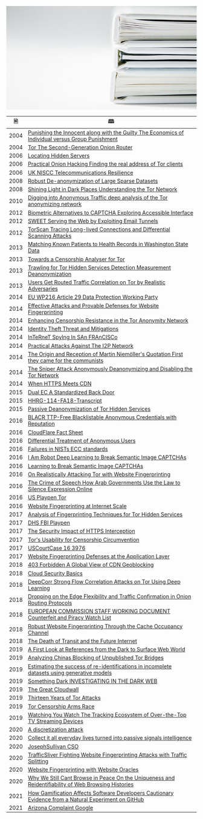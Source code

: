 ![](../image/bookstack.jpg)


| &#128441; | &#128366; |
|  ---  |  ---  |
| 2004 | [Punishing the Innocent along with the Guilty The Economics of Individual versus Group Punishment](2004-Punishing_the_Innocent_along_with_the_Guilty_The_Economics_of_Individual_versus_Group_Punishment.pdf) |
| 2004 | [Tor The Second-Generation Onion Router](2004-Tor_The_Second-Generation_Onion_Router.pdf) |
| 2006 | [Locating Hidden Servers](2006-Locating_Hidden_Servers.pdf) |
| 2006 | [Practical Onion Hacking Finding the real address of Tor clients](2006-Practical_Onion_Hacking_Finding_the_real_address_of_Tor_clients.pdf) |
| 2006 | [UK NISCC Telecommunications Resilience](2006-UK_NISCC_Telecommunications_Resilience.pdf) |
| 2008 | [Robust De-anonymization of Large Sparse Datasets](2008-Robust_De-anonymization_of_Large_Sparse_Datasets.pdf) |
| 2008 | [Shining Light in Dark Places Understanding the Tor Network](2008-Shining_Light_in_Dark_Places_Understanding_the_Tor_Network.pdf) |
| 2010 | [Digging into Anonymous Traffic deep analysis of the Tor anonymizing network](2010-Digging_into_Anonymous_Traffic_deep_analysis_of_the_Tor_anonymizing_network.pdf) |
| 2012 | [Biometric Alternatives to CAPTCHA Exploring Accessible Interface](2012-Biometric_Alternatives_to_CAPTCHA_Exploring_Accessible_Interface.pdf) |
| 2012 | [SWEET Serving the Web by Exploiting Email Tunnels](2012-SWEET_Serving_the_Web_by_Exploiting_Email_Tunnels.pdf) |
| 2012 | [TorScan Tracing Long-lived Connections and Differential Scanning Attacks](2012-TorScan_Tracing_Long-lived_Connections_and_Differential_Scanning_Attacks.pdf) |
| 2013 | [Matching Known Patients to Health Records in Washington State Data](2013-Matching_Known_Patients_to_Health_Records_in_Washington_State_Data.pdf) |
| 2013 | [Towards a Censorship Analyser for Tor](2013-Towards_a_Censorship_Analyser_for_Tor.pdf) |
| 2013 | [Trawling for Tor Hidden Services Detection Measurement Deanonymization](2013-Trawling_for_Tor_Hidden_Services_Detection_Measurement_Deanonymization.pdf) |
| 2013 | [Users Get Routed Traffic Correlation on Tor by Realistic Adversaries](2013-Users_Get_Routed_Traffic_Correlation_on_Tor_by_Realistic_Adversaries.pdf) |
| 2014 | [EU WP216 Article 29 Data Protection Working Party](2014-euWP216_Article_29_Data_Protection_Working_Party.pdf) |
| 2014 | [Effective Attacks and Provable Defenses for Website Fingerprinting](2014-Effective_Attacks_and_Provable_Defenses_for_Website_Fingerprinting.pdf) |
| 2014 | [Enhancing Censorship Resistance in the Tor Anonymity Network](2014-Enhancing_Censorship_Resistance_in_the_Tor_Anonymity_Network.pdf) |
| 2014 | [Identity Theft Threat and Mitigations](2014-Identity_Theft_Threat_and_Mitigations.pdf) |
| 2014 | [InTeRneT SpyIng In SAn FRAnCISCo](2014-InTeRneT_SpyIng_In_SAn_FRAnCISCo.pdf) |
| 2014 | [Practical Attacks Against The I2P Network](2014-Practical_Attacks_Against_The_I2P_Network.pdf) |
| 2014 | [The Origin and Reception of Martin Niemöller's Quotation First they came for the communists](2014-The_Origin_and_Reception_of_Martin_Niemöller's_Quotation_First_they_came_for_the_communists.pdf) |
| 2014 | [The Sniper Attack Anonymously Deanonymizing and Disabling the Tor Network](2014-The_Sniper_Attack_Anonymously_Deanonymizing_and_Disabling_the_Tor_Network.pdf) |
| 2014 | [When HTTPS Meets CDN](2014-When_HTTPS_Meets_CDN.pdf) |
| 2015 | [Dual EC A Standardized Back Door](2015-Dual_EC_A_Standardized_Back_Door.pdf) |
| 2015 | [HHRG-114-FA18-Transcript](2015-HHRG-114-FA18-Transcript.pdf) |
| 2015 | [Passive Deanonymization of Tor Hidden Services](2015-Passive_Deanonymization_of_Tor_Hidden_Services.pdf) |
| 2016 | [BLACR TTP-Free Blacklistable Anonymous Credentials with Reputation](2016-BLACR_TTP-Free_Blacklistable_Anonymous_Credentials_with_Reputation.pdf) |
| 2016 | [CloudFlare Fact Sheet](2016-CloudFlare_Fact_Sheet.pdf) |
| 2016 | [Differential Treatment of Anonymous Users](2016-Differential_Treatment_of_Anonymous_Users.pdf) |
| 2016 | [Failures in NISTs ECC standards](2016-Failures_in_NISTs_ECC_standards.pdf) |
| 2016 | [I Am Robot Deep Learning to Break Semantic Image CAPTCHAs](2016-I_Am_Robot_Deep_Learning_to_Break_Semantic_Image_CAPTCHAs.pdf) |
| 2016 | [Learning to Break Semantic Image CAPTCHAs](2016-Learning_to_Break_Semantic_Image_CAPTCHAs.pdf) |
| 2016 | [On Realistically Attacking Tor with Website Fingerprinting](2016-On_Realistically_Attacking_Tor_with_Website_Fingerprinting.pdf) |
| 2016 | [The Crime of Speech How Arab Governments Use the Law to Silence Expression Online](2016-The_Crime_of_Speech_How_Arab_Governments_Use_the_Law_to_Silence_Expression_Online.pdf) |
| 2016 | [US Playpen Tor](2016-US_Playpen_Tor.pdf) |
| 2016 | [Website Fingerprinting at Internet Scale](2016-Website_Fingerprinting_at_Internet_Scale.pdf) |
| 2017 | [Analysis of Fingerprinting Techniques for Tor Hidden Services](2017-Analysis_of_Fingerprinting_Techniques_for_Tor_Hidden_Services.pdf) |
| 2017 | [DHS FBI Playpen](2017-DHS_FBI_Playpen.pdf) |
| 2017 | [The Security Impact of HTTPS Interception](2017-The_Security_Impact_of_HTTPS_Interception.pdf) |
| 2017 | [Tor's Usability for Censorship Circumvention](2017-Tor's_Usability_for_Censorship_Circumvention.pdf) |
| 2017 | [USCourtCase 16 3976](2017-USCourtCase_16_3976.pdf) |
| 2017 | [Website Fingerprinting Defenses at the Application Layer](2017-Website_Fingerprinting_Defenses_at_the_Application_Layer.pdf) |
| 2018 | [403 Forbidden A Global View of CDN Geoblocking](2018-403_Forbidden_A_Global_View_of_CDN_Geoblocking.pdf) |
| 2018 | [Cloud Security Basics](2018-Cloud_Security_Basics.pdf) |
| 2018 | [DeepCorr Strong Flow Correlation Attacks on Tor Using Deep Learning](2018-DeepCorr_Strong_Flow_Correlation_Attacks_on_Tor_Using_Deep_Learning.pdf) |
| 2018 | [Dropping on the Edge Flexibility and Traffic Confirmation in Onion Routing Protocols](2018-Dropping_on_the_Edge_Flexibility_and_Traffic_Confirmation_in_Onion_Routing_Protocols.pdf) |
| 2018 | [EUROPEAN COMMISSION STAFF WORKING DOCUMENT Counterfeit and Piracy Watch List](2018-EUROPEAN_COMMISSION_STAFF_WORKING_DOCUMENT_Counterfeit_and_Piracy_Watch_List.pdf) |
| 2018 | [Robust Website Fingerprinting Through the Cache Occupancy Channel](2018-Robust_Website_Fingerprinting_Through_the_Cache_Occupancy_Channel.pdf) |
| 2018 | [The Death of Transit and the Future Internet](2018-The_Death_of_Transit_and_the_Future_Internet.pdf) |
| 2019 | [A First Look at References from the Dark to Surface Web World](2019-A_First_Look_at_References_from_the_Dark_to_Surface_Web_World.pdf) |
| 2019 | [Analyzing Chinas Blocking of Unpublished Tor Bridges](2019-Analyzing_Chinas_Blocking_of_Unpublished_Tor_Bridges.pdf) |
| 2019 | [Estimating the success of re-identifications in incomplete datasets using generative models](2019-Estimating_the_success_of_re-identifications_in_incomplete_datasets_using_generative_models.pdf) |
| 2019 | [Something Dark INVESTIGATING IN THE DARK WEB](2019-Something_Dark_INVESTIGATING_IN_THE_DARK_WEB.pdf) |
| 2019 | [The Great Cloudwall](2019-The_Great_Cloudwall.pdf) |
| 2019 | [Thirteen Years of Tor Attacks](2019-Thirteen_Years_of_Tor_Attacks.pdf) |
| 2019 | [Tor Censorship Arms Race](2019-Tor_Censorship_Arms_Race.pdf) |
| 2019 | [Watching You Watch The Tracking Ecosystem of Over-the-Top TV Streaming Devices](2019-Watching_You_Watch_The_Tracking_Ecosystem_of_Over-the-Top_TV_Streaming_Devices.pdf) |
| 2020 | [A discretization attack](2020-A_discretization_attack.pdf) |
| 2020 | [Collect it all everyday lives turned into passive signals intelligence](2020-Collect_it_all_everyday_lives_turned_into_passive_signals_intelligence.pdf) |
| 2020 | [JosephSullivan CSO](2020-JosephSullivan_CSO.pdf) |
| 2020 | [TrafficSliver Fighting Website Fingerprinting Attacks with Traffic Splitting](2020-TrafficSliver_Fighting_Website_Fingerprinting_Attacks_with_Traffic_Splitting.pdf) |
| 2020 | [Website Fingerprinting with Website Oracles](2020-Website_Fingerprinting_with_Website_Oracles.pdf) |
| 2020 | [Why We Still Cant Browse in Peace On the Uniqueness and Reidentifiability of Web Browsing Histories](2020-Why_We_Still_Cant_Browse_in_Peace_On_the_Uniqueness_and_Reidentifiability_of_Web_Browsing_Histories.pdf) |
| 2021 | [How Gamification Affects Software Developers Cautionary Evidence from a Natural Experiment on GitHub](2021-How_Gamification_Affects_Software_Developers_Cautionary_Evidence_from_a_Natural_Experiment_on_GitHub.pdf) |
| 2021 | [Arizona Complaint Google](2021-Arizona_Complaint_Google.pdf) |
